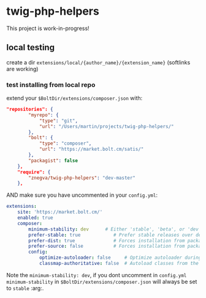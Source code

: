 # twig-php-helpers

This project is work-in-progress!

## local testing

create a dir `extensions/local/{author_name}/{extension_name}` (softlinks are working)

### test installing from local repo

extend your `$BoltDir/extensions/composer.json` with:
```json
"repositories": {
        "myrepo": {
            "type": "git",
            "url": "/Users/martin/projects/twig-php-helpers/"
        },
        "bolt": {
            "type": "composer",
            "url": "https://market.bolt.cm/satis/"
        },
        "packagist": false
    },
    "require": {
        "znegva/twig-php-helpers": "dev-master"
    },
```

AND make sure you have uncommented in your `config.yml`:
```yml
extensions:
    site: 'https://market.bolt.cm/'
    enabled: true
    composer:
        minimum-stability: dev      # Either 'stable', 'beta', or 'dev'. Setting 'dev' will allow you to install dev-master versions of extensions.
        prefer-stable: true            # Prefer stable releases over development ones
        prefer-dist: true              # Forces installation from package dist even for dev versions.
        prefer-source: false           # Forces installation from package sources when possible, including VCS information.
        config:
            optimize-autoloader: false     # Optimize autoloader during autoloader dump.
            classmap-authoritative: false  # Autoload classes from the classmap only. Implicitly enables `optimize-autoloader`.
```

Note the `minimum-stability: dev`, if you dont uncomment in `config.yml` `minimum-stability` in `$BoltDir/extensions/composer.json` will always be set to `stable` :arg:.